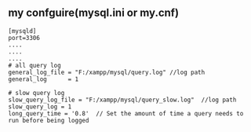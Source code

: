 ## my confguire(mysql.ini or my.cnf)

	[mysqld]
	port=3306
	....
    ....
    ....
	# all query log
	general_log_file = "F:/xampp/mysql/query.log" //log path
	general_log      = 1
	
	# slow query log
	slow_query_log_file = "F:/xampp/mysql/query_slow.log"  //log path
	slow_query_log = 1 
	long_query_time = '0.8'  // Set the amount of time a query needs to run before being logged